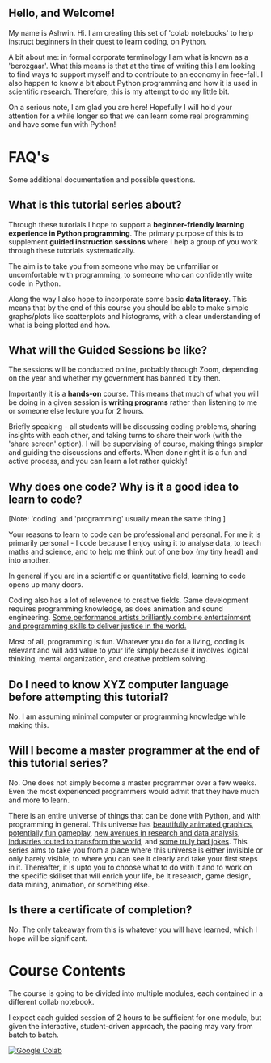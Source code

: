 ## **Hello, and Welcome!**
 
My name is Ashwin. Hi.
I am creating this set of 'colab notebooks' to help instruct beginners in their quest to learn coding, on Python.
 
A bit about me: in formal corporate terminology I am what is known as a 'berozgaar'. What this means is that at the time of writing this I am looking to find ways to support myself and to contribute to an economy in free-fall. I also happen to know a bit about Python programming and how it is used in scientific research. Therefore, this is my attempt to do my little bit.
 
On a serious note, I am glad you are here! Hopefully I will hold your attention for a while longer so that we can learn some real programming and have some fun with Python!

# **FAQ's**


Some additional documentation and possible questions.

<h2>What is this tutorial series about?</h2>

Through these tutorials I hope to support a <b>beginner-friendly learning experience in Python programming</b>. The primary purpose of this is to supplement **guided instruction sessions** where I help a group of you work through these tutorials systematically.

The aim is to take you from someone who may be unfamiliar or uncomfortable with programming, to someone who can confidently write code in Python.

Along the way I also hope to incorporate some basic <b>data literacy</b>. This means that by the end of this course you should be able to make simple graphs/plots like scatterplots and histograms, with a clear understanding of what is being plotted and how.

<h2>What will the Guided Sessions be like?</h2>


The sessions will be conducted online, probably through Zoom, depending on the year and whether my government has banned it by then. 

Importantly it is a **hands-on** course. This means that much of what you will be doing in a given session is **writing programs** rather than listening to me or someone else lecture you for 2 hours. 

Briefly speaking - all students will be discussing coding problems, sharing insights with each other, and taking turns to share their work (with the 'share screen' option). I will be supervising of course, making things simpler and guiding the discussions and efforts. When done right it is a fun and active process, and you can learn a lot rather quickly!

<h2>Why does one code? Why is it a good idea to learn to code?</h2>


[Note: 'coding' and 'programming' usually mean the same thing.]


Your reasons to learn to code can be professional and personal. For me it is primarily personal - I code because I enjoy using it to analyse data, to teach maths and science, and to help me think out of one box (my tiny head) and into another.

In general if you are in a scientific or quantitative field, learning to code opens up many doors. 

Coding also has a lot of relevence to creative fields. Game development requires programming knowledge, as does animation and sound engineering. [Some performance artists brilliantly combine entertainment and programming skills to deliver justice in the world.](https://www.youtube.com/watch?v=X1LLFQ0TTeU)

Most of all, programming is fun. Whatever you do for a living, coding is relevant and will add value to your life simply because it involves logical thinking, mental organization, and creative problem solving.



<h2>Do I need to know XYZ computer language before attempting this tutorial?</h2>

No. I am assuming minimal computer or programming knowledge while making this. 

<h2>Will I become a master programmer at the end of this tutorial series?</h2>

No. One does not simply become a master programmer over a few weeks. Even the most experienced programmers would admit that they have much and more to learn.

There is an entire universe of things that can be done with Python, and with programming in general. This universe has [beautifully animated graphics](https://www.youtube.com/watch?v=-qgreAUpPwM), [potentially fun gameplay](https://www.youtube.com/watch?v=oej7DQQjSfY), [new avenues in research and data analysis](https://www.youtube.com/watch?v=mKSWAlvXSmw), [industries touted to transform the world](https://www.youtube.com/watch?v=OhCzX0iLnOc), and <a href="https://devrant.com/rants/1814784/the-programmers-wife-tells-him-run-to-the-store-and-pick-up-a-loaf-of-bread-if-t">some truly bad jokes</a>. This series aims to take you from a place where this universe is either invisible or only barely visible, to where you can see it clearly and take your first steps in it. Thereafter, it is upto you to choose what to do with it and to work on the specific skillset that will enrich your life, be it research, game design, data mining, animation, or something else.

<h2>Is there a certificate of completion?</h2>

No. The only takeaway from this is whatever you will have learned, which I hope will be significant.

# **Course Contents**

The course is going to be divided into multiple modules, each contained in a different collab notebook.

I expect each guided session of 2 hours to be sufficient for one module, but given the interactive, student-driven approach, the pacing may vary from batch to batch.


[![Google Colab](https://colab.research.google.com/assets/colab-badge.svg)](https://colab.research.google.com/github/ashwinramaswamy92/Python-Tutorials/blob/master/MA_T1.ipynb)



